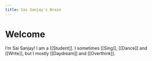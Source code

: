 ```yaml
---
title: Sai Sanjay's Brain
---
```

# Welcome
I’m Sai Sanjay! I am a [[Student]]. I sometimes [[Sing]], [[Dance]] and [[Write]], but I mostly [[Daydream]] and [[Overthink]].